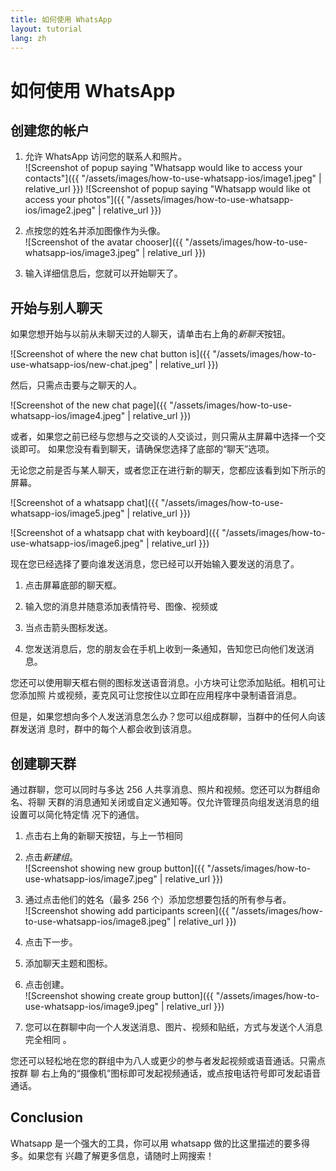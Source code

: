 ```yaml
---
title: 如何使用 WhatsApp
layout: tutorial
lang: zh
---
```


# 如何使用 WhatsApp

## 创建您的帐户

1. 允许 WhatsApp 访问您的联系人和照片。  
   ![Screenshot of popup saying "Whatsapp would like to access your contacts"]({{ "/assets/images/how-to-use-whatsapp-ios/image1.jpeg" | relative_url }})
   ![Screenshot of popup saying "Whatsapp would like ot access your photos"]({{ "/assets/images/how-to-use-whatsapp-ios/image2.jpeg" | relative_url }})

2. 点按您的姓名并添加图像作为头像。  
   ![Screenshot of the avatar chooser]({{ "/assets/images/how-to-use-whatsapp-ios/image3.jpeg" | relative_url }})

3. 输入详细信息后，您就可以开始聊天了。

## 开始与别人聊天

如果您想开始与以前从未聊天过的人聊天，请单击右上角的*新聊天*按钮。

![Screenshot of where the new chat button is]({{ "/assets/images/how-to-use-whatsapp-ios/new-chat.jpeg" | relative_url }})

然后，只需点击要与之聊天的人。

![Screenshot of the new chat page]({{ "/assets/images/how-to-use-whatsapp-ios/image4.jpeg" | relative_url }})

或者，如果您之前已经与您想与之交谈的人交谈过，则只需从主屏幕中选择一个交谈即可。
如果您没有看到聊天，请确保您选择了底部的“聊天”选项。

无论您之前是否与某人聊天，或者您正在进行新的聊天，您都应该看到如下所示的屏幕。

![Screenshot of a whatsapp chat]({{ "/assets/images/how-to-use-whatsapp-ios/image5.jpeg" | relative_url }})

![Screenshot of a whatsapp chat with keyboard]({{ "/assets/images/how-to-use-whatsapp-ios/image6.jpeg" | relative_url }})

现在您已经选择了要向谁发送消息，您已经可以开始输入要发送的消息了。

1. 点击屏幕底部的聊天框。

2. 输入您的消息并随意添加表情符号、图像、视频或

3. 当点击箭头图标发送。

4. 您发送消息后，您的朋友会在手机上收到一条通知，告知您已向他们发送消息。

您还可以使用聊天框右侧的图标发送语音消息。小方块可让您添加贴纸。相机可让您添加照
片或视频，麦克风可让您按住以立即在应用程序中录制语音消息。

但是，如果您想向多个人发送消息怎么办？您可以组成群聊，当群中的任何人向该群发送消
息时，群中的每个人都会收到该消息。

## 创建聊天群

通过群聊，您可以同时与多达 256 人共享消息、照片和视频。您还可以为群组命名、将聊
天群的消息通知关闭或自定义通知等。仅允许管理员向组发送消息的组设置可以简化特定情
况下的通信。

1. 点击右上角的新聊天按钮，与上一节相同

2. 点击*新建组*。  
   ![Screenshot showing new group button]({{ "/assets/images/how-to-use-whatsapp-ios/image7.jpeg" | relative_url }})

3. 通过点击他们的姓名（最多 256 个）添加您想要包括的所有参与者。  
   ![Screenshot showing add participants screen]({{ "/assets/images/how-to-use-whatsapp-ios/image8.jpeg" | relative_url }})

4. 点击下一步。

5. 添加聊天主题和图标。

6. 点击创建。  
   ![Screenshot showing create group button]({{ "/assets/images/how-to-use-whatsapp-ios/image9.jpeg" | relative_url }})

7. 您可以在群聊中向一个人发送消息、图片、视频和贴纸，方式与发送个人消息完全相同
   。

您还可以轻松地在您的群组中为八人或更少的参与者发起视频或语音通话。只需点按群 聊
右上角的“摄像机”图标即可发起视频通话，或点按电话符号即可发起语音通话。

## Conclusion

Whatsapp 是一个强大的工具，你可以用 whatsapp 做的比这里描述的要多得多。如果您有
兴趣了解更多信息，请随时上网搜索！
